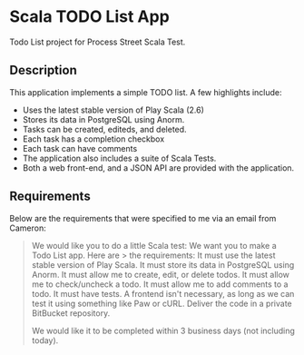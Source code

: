 # Scala TODO List App
Todo List project for Process Street Scala Test.

## Description
This application implements a simple TODO list.
A few highlights include:
- Uses the latest stable version of Play Scala (2.6)
- Stores its data in PostgreSQL using Anorm.
- Tasks can be created, editeds, and deleted.
- Each task has a completion checkbox
- Each task can have comments
- The application also includes a suite of Scala Tests.
- Both a web front-end, and a JSON API are provided with the application.

## Requirements
Below are the requirements that were specified to me via an email from Cameron:
> We would like you to do a little Scala test: We want you to make a Todo List app. Here are > the requirements:
>  It must use the latest stable version of Play Scala.
>  It must store its data in PostgreSQL using Anorm.
>  It must allow me to create, edit, or delete todos.
>  It must allow me to check/uncheck a todo.
>  It must allow me to add comments to a todo.
>  It must have tests.
>  A frontend isn't necessary, as long as we can test it using something like Paw or cURL.
>  Deliver the code in a private BitBucket repository.
>  
> We would like it to be completed within 3 business days (not including today).
 
 